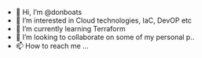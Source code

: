 - 👋 Hi, I’m @donboats
- 👀 I’m interested in Cloud technologies, IaC, DevOP etc
- 🌱 I’m currently learning Terraform
- 💞️ I’m looking to collaborate on some of my personal p..
- 📫 How to reach me ...

<!---
donboats/donboats is a ✨ special ✨ repository because its `README.md` (this file) appears on your GitHub profile.
You can click the Preview link to take a look at your changes.
--->

